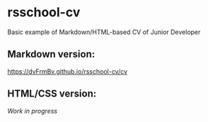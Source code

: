# rsschool-cv
Basic example of Markdown/HTML-based CV of Junior Developer

## Markdown version:
https://dvFrmBv.github.io/rsschool-cv/cv

## HTML/CSS version:
*Work in progress*
